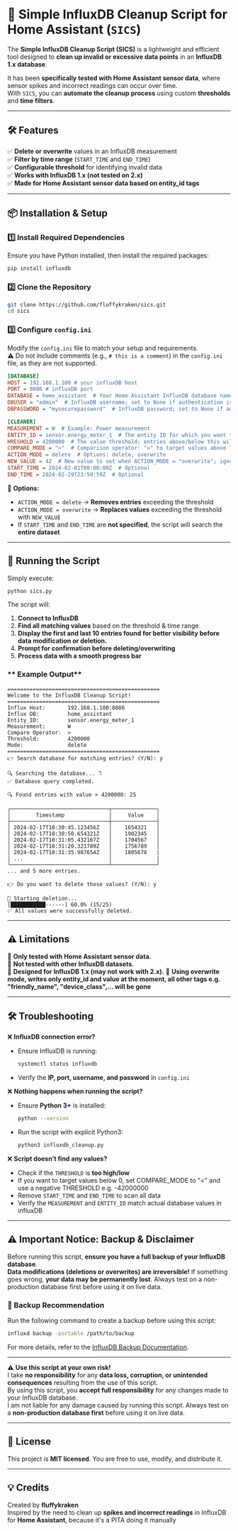 # 🚀 Simple InfluxDB Cleanup Script for Home Assistant (`SICS`)

The **Simple InfluxDB Cleanup Script (SICS)** is a lightweight and efficient tool designed to **clean up invalid or excessive data points** in an **InfluxDB 1.x database**. 

It has been **specifically tested with Home Assistant sensor data**, where sensor spikes and incorrect readings can occur over time.  
With `SICS`, you can **automate the cleanup process** using custom **thresholds** and **time filters**.

---

## 🛠 Features
✅ **Delete or overwrite** values in an InfluxDB measurement  
✅ **Filter by time range** (`START_TIME` and `END_TIME`)  
✅ **Configurable threshold** for identifying invalid data  
✅ **Works with InfluxDB 1.x (not tested on 2.x)**  
✅ **Made for Home Assistant sensor data based on entity_id tags**  

---

## 📦 Installation & Setup
### **1️⃣ Install Required Dependencies**
Ensure you have Python installed, then install the required packages:
```bash
pip install influxdb
```

### **2️⃣ Clone the Repository**
```bash
git clone https://github.com/fluffykraken/sics.git
cd sics
```

### **3️⃣ Configure `config.ini`**
Modify the `config.ini` file to match your setup and requirements.  
⚠️ Do not include comments (e.g., `# this is a comment`) in the `config.ini` file, as they are not supported.

```ini
[DATABASE]
HOST = 192.168.1.100 # your influxDB host
PORT = 8086 # influxDB port
DATABASE = home_assistant  # Your Home Assistant InfluxDB database name
DBUSER = "admin"  # InfluxDB username; set to None if authentication is not required
DBPASSWORD = "mysecurepassword"  # InfluxDB password; set to None if authentication is not required

[CLEANER]
MEASUREMENT = W  # Example: Power measurement
ENTITY_ID = sensor.energy_meter_1  # The entity ID for which you want to modify the data
HRESHOLD = 4200000  # The value threshold; entries above/below this will be deleted or overwritten
COMPARE_MODE = ">"  # Comparison operator: ">" to target values above THRESHOLD, "<" to target values below THRESHOLD
ACTION_MODE = delete  # Options: delete, overwrite
NEW_VALUE = 42  # New value to set when ACTION_MODE = "overwrite"; ignored if ACTION_MODE = "delete"
START_TIME = 2024-02-01T00:00:00Z  # Optional
END_TIME = 2024-02-29T23:59:59Z  # Optional
```
🔹 **Options:**  
- `ACTION_MODE = delete` → **Removes entries** exceeding the threshold  
- `ACTION_MODE = overwrite` → **Replaces values** exceeding the threshold with `NEW_VALUE`  
- If `START_TIME` and `END_TIME` are **not specified**, the script will search the **entire dataset**  

---

## 🚀 Running the Script
Simply execute:
```bash
python sics.py
```

The script will:
1. **Connect to InfluxDB**
2. **Find all matching values** based on the threshold & time range
3. **Display the first and last 10 entries found for better visibility before data modification or deletion.**
4. **Prompt for confirmation before deleting/overwriting**
5. **Process data with a smooth progress bar**

### ** Example Output**
```
================================================
Welcome to the InfluxDB Cleanup Script!
================================================
Influx Host:       192.168.1.100:8086
Influx DB:         home_assistant
Entity_ID:         sensor.energy_meter_1
Measurement:       W
Compare Operator:  >
Threshold:         4200000
Mode:              delete
================================================
👉 Search database for matching entries? (Y/N): y

🔍 Searching the database... ⠹
✅ Database query completed.

🔍 Found entries with value > 4200000: 25

┌───────────────────────────────┬──────────────┐
│        Timestamp              │     Value    │
├───────────────────────────────┼──────────────┤
│ 2024-02-17T10:30:45.123456Z   │    1654321   │
│ 2024-02-17T10:30:50.654321Z   │    1902345   │
│ 2024-02-17T10:31:05.432167Z   │    1704567   │
│ 2024-02-17T10:31:20.321789Z   │    1756789   │
│ 2024-02-17T10:31:35.987654Z   │    1805678   |
| ...                           │              |
└───────────────────────────────┴──────────────┘
... and 5 more entries.

👉 Do you want to delete these values? (Y/N): y

🚀 Starting deletion...
[███████████------] 60.0% (15/25)
✅ All values were successfully deleted.
```

---

## ⚠️ Limitations
🔹 **Only tested with Home Assistant sensor data.**  
🔹 **Not tested with other InfluxDB datasets.**  
🔹 **Designed for InfluxDB 1.x (may not work with 2.x).**
🔹 **Using overwrite mode, writes only entity_id and value at the moment, all other tags e.g. "friendly_name", "device_class",... will be gone**


---

## 🛠 Troubleshooting
❌ **InfluxDB connection error?**  
- Ensure InfluxDB is running:  
  ```bash
  systemctl status influxdb
  ```
- Verify the **IP, port, username, and password** in `config.ini`

❌ **Nothing happens when running the script?**  
- Ensure **Python 3+** is installed:  
  ```bash
  python --version
  ```
- Run the script with explicit Python3:
  ```bash
  python3 influxdb_cleanup.py
  ```

❌ **Script doesn’t find any values?**  
- Check if the `THRESHOLD` is **too high/low**
- If you want to target values below 0, set COMPARE_MODE to "<" and use a negative THRESHOLD e.g. -42000000
- Remove `START_TIME` and `END_TIME` to scan all data  
- Verify the `MEASUREMENT` and `ENTITY_ID` match actual database values in influxDB
---
## ⚠️ Important Notice: Backup & Disclaimer
Before running this script, **ensure you have a full backup of your InfluxDB database**.  
**Data modifications (deletions or overwrites) are irreversible!** If something goes wrong, **your data may be permanently lost**.
Always test on a non-production database first before using it on live data.

### 📌 Backup Recommendation
Run the following command to create a backup before using this script:
```bash
influxd backup -portable /path/to/backup
```
For more details, refer to the [InfluxDB Backup Documentation](https://docs.influxdata.com/influxdb/v1.8/administration/backup_and_restore/).

---

⚠️ **Use this script at your own risk!**  
I take **no responsibility** for any **data loss, corruption, or unintended consequences** resulting from the use of this script.  
By using this script, you **accept full responsibility** for any changes made to your InfluxDB database.  
I am not liable for any damage caused by running this script.
Always test on a **non-production database first** before using it on live data. 

---

## 📜 License
This project is **MIT licensed**. You are free to use, modify, and distribute it.  

---

## 💡 Credits
Created by **fluffykraken**  
Inspired by the need to clean up **spikes and incorrect readings** in InfluxDB for **Home Assistant**, because it's a PITA doing it manually

